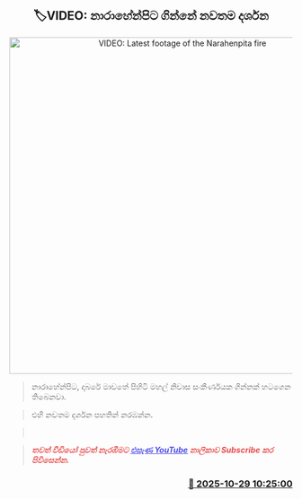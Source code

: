 <p align='center'><b><h2 align='center' title='VIDEO: Latest footage of the Narahenpita fire'>🏷VIDEO: නාරාහේන්පිට ගින්නේ නවතම දර්ශන</h2></b></p>
<p align='center'><img src='https://helakuru.sgp1.cdn.digitaloceanspaces.com/esana/images/lib/nara-fire.jpg' width='600' alt='VIDEO: Latest footage of the Narahenpita fire'></p>

> නාරාහේන්පිට, දාබරේ මාවතේ පිහිටි මහල් නිවාස සංකීර්ණයක ගින්නක් හටගෙන තිබෙනවා.

> එහි නවතම දර්ශන පහතින් නරඹන්න.

>  

> <span style='color:#e64d4d'><em><span><strong>තවත් වීඩියෝ පුවත් නැරඹීමට </strong></span></em></span><a href='https://youtube.com/@esanamedia?si=UZCWEZmqFcpzlvdV'><span style='color:#4d4de6'><em><span><strong><u>එසැණ YouTube</u></strong></span></em></span></a><span style='color:#e64d4d'><em><span><strong> නාලිකාව Subscribe කර පිවිසෙන්න.</strong></span></em></span>



<h3 align='right'><a href='https://www.helakuru.lk/esana/p/114895/'>📅 2025-10-29 10:25:00</a></h3>
